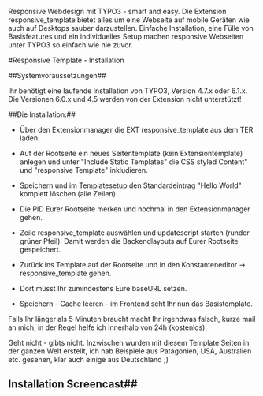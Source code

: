 Responsive Webdesign mit TYPO3 - smart and easy.
Die Extension responsive_template bietet alles um eine Webseite auf mobile Geräten wie auch auf Desktops sauber darzustellen. Einfache Installation, eine Fülle von Basisfeatures und ein individuelles Setup machen responsive Webseiten unter TYPO3 so einfach wie nie zuvor.

#Responsive Template - Installation

##Systemvoraussetzungen##

Ihr benötigt eine laufende Installation von TYPO3, Version 4.7.x oder 6.1.x.
Die Versionen 6.0.x und 4.5 werden von der Extension nicht unterstützt!

##Die Installation:##

* Über den Extensionmanager die EXT responsive_template aus dem TER laden.

* Auf der Rootseite ein neues Seitentemplate (kein Extensiontemplate) anlegen und unter "Include Static Templates" die CSS styled Content" und "responsive Template" inkludieren.

* Speichern und im Templatesetup den Standardeintrag "Hello World" komplett löschen (alle Zeilen).

* Die PID Eurer Rootseite merken und nochmal in den Extensionmanager gehen.

* Zeile responsive_template auswählen und updatescript starten (runder grüner Pfeil). Damit werden die Backendlayouts auf Eurer Rootseite gespeichert.

* Zurück ins Template auf der Rootseite und in den Konstanteneditor -> responsive_template gehen.

* Dort müsst Ihr zumindestens Eure baseURL setzen.

* Speichern - Cache leeren - im Frontend seht Ihr nun das Basistemplate.

Falls Ihr länger als 5 Minuten braucht macht Ihr irgendwas falsch, kurze mail an mich, in der Regel helfe ich innerhalb von 24h (kostenlos).

Geht nicht - gibts nicht. Inzwischen wurden mit diesem Template Seiten in der ganzen Welt erstellt, ich hab Beispiele aus Patagonien, USA, Australien etc. gesehen, klar auch einige aus Deutschland ;)

## Installation Screencast##
